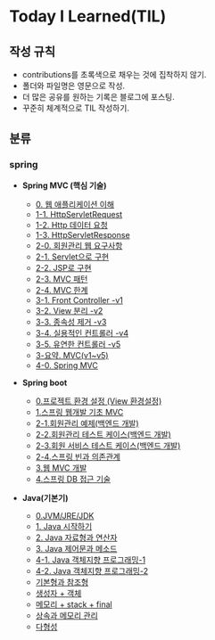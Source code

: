 # Today I Learned(TIL)

## 작성 규칙
- contributions를 초록색으로 채우는 것에 집착하지 않기.
- 폴더와 파일명은 영문으로 작성.
- 더 많은 공유를 원하는 기록은 블로그에 포스팅.
- 꾸준히 체계적으로 TIL 작성하기. 

## 분류

### spring

- **Spring MVC (핵심 기술)**
	- [0. 웹 애플리케이션 이해](https://github.com/YeongJae0114/TIL/blob/main/Spring-MVC/Spring-MVC_0.md)
	- [1-1. HttpServletRequest](https://github.com/YeongJae0114/TIL/blob/main/Spring-MVC/Spring-MVC_1-1.md)
	- [1-2. Http 데이터 요청](https://github.com/YeongJae0114/TIL/blob/main/Spring-MVC/Spring-MVC_1-2.md)
	- [1-3. HttpServletResponse](https://github.com/YeongJae0114/TIL/blob/main/Spring-MVC/Spring-MVC_1-3.md)
	- [2-0. 회원관리 웹 요구사항](https://github.com/YeongJae0114/TIL/blob/main/Spring-MVC/Spring-MVC_2-0.md)
	- [2-1. Servlet으로 구현](https://github.com/YeongJae0114/TIL/blob/main/Spring-MVC/Spring-MVC_2-1.md)
	- [2-2. JSP로 구현](https://github.com/YeongJae0114/TIL/blob/main/Spring-MVC/Spring-MVC_2-2.md)
	- [2-3. MVC 패턴](https://github.com/YeongJae0114/TIL/blob/main/Spring-MVC/Spring-MVC_2-3.md)
	- [2-4. MVC 한계](https://github.com/YeongJae0114/TIL/blob/main/Spring-MVC/Spring-MVC_2-4.md)
 	- [3-1. Front Controller -v1](https://github.com/YeongJae0114/TIL/blob/main/Spring-MVC/Spring-MVC_3-1.md)
	- [3-2. View 분리 -v2](https://github.com/YeongJae0114/TIL/blob/main/Spring-MVC/Spring-MVC_3-2.md)
	- [3-3. 종속성 제거 -v3](https://github.com/YeongJae0114/TIL/blob/main/Spring-MVC/Spring-MVC_3-3.md)
   	- [3-4. 실용적인 컨트롤러 -v4](https://github.com/YeongJae0114/TIL/blob/main/Spring-MVC/Spring-MVC_3-4.md)
	- [3-5. 유연한 컨트롤러 -v5](https://github.com/YeongJae0114/TIL/blob/main/Spring-MVC/Spring-MVC_3-5.md)
	- [3-요약. MVC(v1~v5)](https://github.com/YeongJae0114/TIL/blob/main/Spring-MVC/Spring-MVC_3-요약.md)
  	- [4-0. Spring MVC](https://github.com/YeongJae0114/TIL/blob/main/Spring-MVC/Spring-MVC_4-0.md)





- **Spring boot**
	- [0.프로젝트 환경 설정 (View 환경설정)](https://github.com/YeongJae0114/TIL/blob/main/Spring-boot/Spring-Boot_0.md)
	- [1.스프링 웹개발 기초 MVC](https://github.com/YeongJae0114/TIL/blob/main/Spring-boot/Spring-Boot_1.md)
	- [2-1.회원관리 예제(백엔드 개발)](https://github.com/YeongJae0114/TIL/blob/main/Spring-boot/Spring-Boot_2-1.md)
	- [2-2.회원관리 테스트 케이스(백엔드 개발)](https://github.com/YeongJae0114/TIL/blob/main/Spring-boot/Spring-Boot_2-2.md)
	- [2-3.회원 서비스 테스트 케이스(백엔드 개발)](https://github.com/YeongJae0114/TIL/blob/main/Spring-boot/Spring-Boot_2-3.md)
	- [2-4.스프링 빈과 의존관계](https://github.com/YeongJae0114/TIL/blob/main/Spring-boot/Spring-Boot_2-4.md)
	- [3.웹 MVC 개발](https://github.com/YeongJae0114/TIL/blob/main/Spring-boot/Spring-Boot_3.md)
	- [4.스프링 DB 접근 기술](https://github.com/YeongJae0114/TIL/blob/main/Spring-boot/Spring-Boot_4.md)





- **Java(기본기)**
	- [0.JVM/JRE/JDK](https://github.com/YeongJae0114/TIL/blob/main/Java-yalco/Java_0.md)
	- [1. Java 시작하기](https://github.com/YeongJae0114/TIL/blob/main/Java-yalco/Java_1.md)
	- [2. Java 자료형과 연산자](https://github.com/YeongJae0114/TIL/blob/main/Java-yalco/Java_2.md)
	- [3. Java 제어문과 메소드](https://github.com/YeongJae0114/TIL/blob/main/Java-yalco/Java_3.md)
	- [4-1. Java 객체지향 프로그래밍-1](https://github.com/YeongJae0114/TIL/blob/main/Java-yalco/Java_4-1.md)
	- [4-2. Java 객체지향 프로그래밍-2](https://github.com/YeongJae0114/TIL/blob/main/Java-yalco/Java_4-2.md)
	- [기본형과 참조형](https://github.com/YeongJae0114/TIL/blob/main/Java-basic/Java-ref.md)
	- [생성자 + 객체](https://github.com/YeongJae0114/TIL/blob/main/Java-basic/Java-construct.md)
	- [메모리 + stack + final](https://github.com/YeongJae0114/TIL/blob/main/Java-basic/Java-memory_stack_final.md)
	- [상속과 메모리 관리](https://github.com/YeongJae0114/TIL/blob/main/Java-basic/Java-extends.md)
	- [다형성](https://github.com/YeongJae0114/TIL/blob/main/Java-basic/Java-poly.md)




